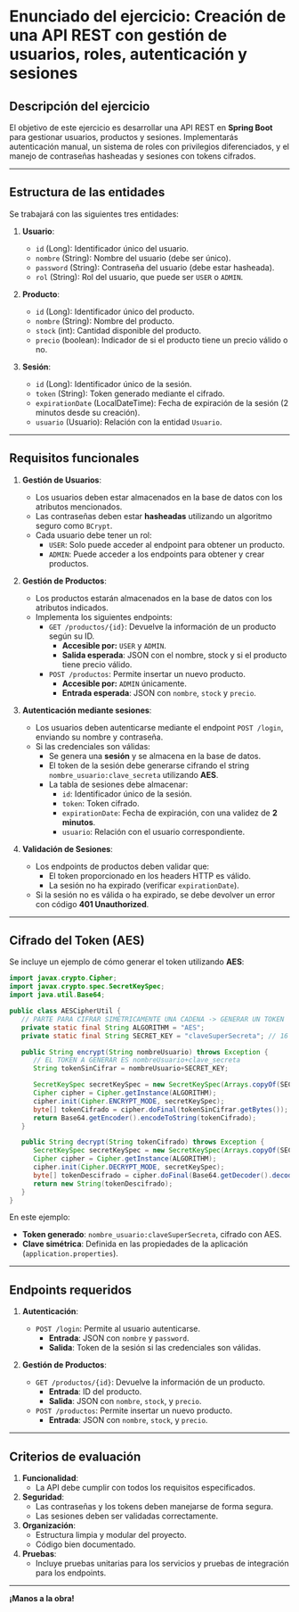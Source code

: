 
# Enunciado del ejercicio: Creación de una API REST con gestión de usuarios, roles, autenticación y sesiones

## Descripción del ejercicio

El objetivo de este ejercicio es desarrollar una API REST en **Spring Boot** para gestionar usuarios, productos y sesiones. Implementarás autenticación manual, un sistema de roles con privilegios diferenciados, y el manejo de contraseñas hasheadas y sesiones con tokens cifrados.

---

## Estructura de las entidades

Se trabajará con las siguientes tres entidades:

1. **Usuario**:
    - `id` (Long): Identificador único del usuario.
    - `nombre` (String): Nombre del usuario (debe ser único).
    - `password` (String): Contraseña del usuario (debe estar hasheada).
    - `rol` (String): Rol del usuario, que puede ser `USER` o `ADMIN`.

2. **Producto**:
    - `id` (Long): Identificador único del producto.
    - `nombre` (String): Nombre del producto.
    - `stock` (int): Cantidad disponible del producto.
    - `precio` (boolean): Indicador de si el producto tiene un precio válido o no.

3. **Sesión**:
    - `id` (Long): Identificador único de la sesión.
    - `token` (String): Token generado mediante el cifrado.
    - `expirationDate` (LocalDateTime): Fecha de expiración de la sesión (2 minutos desde su creación).
    - `usuario` (Usuario): Relación con la entidad `Usuario`.

---

## Requisitos funcionales

1. **Gestión de Usuarios**:
    - Los usuarios deben estar almacenados en la base de datos con los atributos mencionados.
    - Las contraseñas deben estar **hasheadas** utilizando un algoritmo seguro como `BCrypt`.
    - Cada usuario debe tener un rol:
        - `USER`: Solo puede acceder al endpoint para obtener un producto.
        - `ADMIN`: Puede acceder a los endpoints para obtener y crear productos.

2. **Gestión de Productos**:
    - Los productos estarán almacenados en la base de datos con los atributos indicados.
    - Implementa los siguientes endpoints:
        - `GET /productos/{id}`: Devuelve la información de un producto según su ID.
            - **Accesible por:** `USER` y `ADMIN`.
            - **Salida esperada**: JSON con el nombre, stock y si el producto tiene precio válido.
        - `POST /productos`: Permite insertar un nuevo producto.
            - **Accesible por:** `ADMIN` únicamente.
            - **Entrada esperada**: JSON con `nombre`, `stock` y `precio`.

3. **Autenticación mediante sesiones**:
    - Los usuarios deben autenticarse mediante el endpoint `POST /login`, enviando su nombre y contraseña.
    - Si las credenciales son válidas:
        - Se genera una **sesión** y se almacena en la base de datos.
        - El token de la sesión debe generarse cifrando el string `nombre_usuario:clave_secreta` utilizando **AES**.
        - La tabla de sesiones debe almacenar:
            - `id`: Identificador único de la sesión.
            - `token`: Token cifrado.
            - `expirationDate`: Fecha de expiración, con una validez de **2 minutos**.
            - `usuario`: Relación con el usuario correspondiente.

4. **Validación de Sesiones**:
    - Los endpoints de productos deben validar que:
        - El token proporcionado en los headers HTTP es válido.
        - La sesión no ha expirado (verificar `expirationDate`).
    - Si la sesión no es válida o ha expirado, se debe devolver un error con código **401 Unauthorized**.

---

## Cifrado del Token (AES)

Se incluye un ejemplo de cómo generar el token utilizando **AES**:

```java
import javax.crypto.Cipher;
import javax.crypto.spec.SecretKeySpec;
import java.util.Base64;

public class AESCipherUtil {
   // PARTE PARA CIFRAR SIMÉTRICAMENTE UNA CADENA -> GENERAR UN TOKEN
   private static final String ALGORITHM = "AES";
   private static final String SECRET_KEY = "claveSuperSecreta"; // 16 caracteres

   public String encrypt(String nombreUsuario) throws Exception {
      // EL TOKEN A GENERAR ES nombreUsuario+clave_secreta
      String tokenSinCifrar = nombreUsuario+SECRET_KEY;

      SecretKeySpec secretKeySpec = new SecretKeySpec(Arrays.copyOf(SECRET_KEY.getBytes(),16), ALGORITHM);
      Cipher cipher = Cipher.getInstance(ALGORITHM);
      cipher.init(Cipher.ENCRYPT_MODE, secretKeySpec);
      byte[] tokenCifrado = cipher.doFinal(tokenSinCifrar.getBytes());
      return Base64.getEncoder().encodeToString(tokenCifrado);
   }

   public String decrypt(String tokenCifrado) throws Exception {
      SecretKeySpec secretKeySpec = new SecretKeySpec(Arrays.copyOf(SECRET_KEY.getBytes(),16), ALGORITHM);
      Cipher cipher = Cipher.getInstance(ALGORITHM);
      cipher.init(Cipher.DECRYPT_MODE, secretKeySpec);
      byte[] tokenDescifrado = cipher.doFinal(Base64.getDecoder().decode(tokenCifrado));
      return new String(tokenDescifrado);
   }
}
```

En este ejemplo:
- **Token generado**: `nombre_usuario:claveSuperSecreta`, cifrado con AES.
- **Clave simétrica**: Definida en las propiedades de la aplicación (`application.properties`).

---

## Endpoints requeridos

1. **Autenticación**:
    - `POST /login`: Permite al usuario autenticarse.
        - **Entrada**: JSON con `nombre` y `password`.
        - **Salida**: Token de la sesión si las credenciales son válidas.

2. **Gestión de Productos**:
    - `GET /productos/{id}`: Devuelve la información de un producto.
        - **Entrada**: ID del producto.
        - **Salida**: JSON con `nombre`, `stock`, y `precio`.
    - `POST /productos`: Permite insertar un nuevo producto.
        - **Entrada**: JSON con `nombre`, `stock`, y `precio`.

---

## Criterios de evaluación

1. **Funcionalidad**:
    - La API debe cumplir con todos los requisitos especificados.
2. **Seguridad**:
    - Las contraseñas y los tokens deben manejarse de forma segura.
    - Las sesiones deben ser validadas correctamente.
3. **Organización**:
    - Estructura limpia y modular del proyecto.
    - Código bien documentado.
4. **Pruebas**:
    - Incluye pruebas unitarias para los servicios y pruebas de integración para los endpoints.

---

**¡Manos a la obra!**
